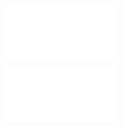 
![Arc length](Calculus%20II%20-%20Examples%20-%20Unit%2002.md#Arc%20length)

![Surface areas of revolutions - thin bands](Calculus%20II%20-%20Examples%20-%20Unit%2002.md#Surface%20areas%20of%20revolutions%20-%20thin%20bands)
